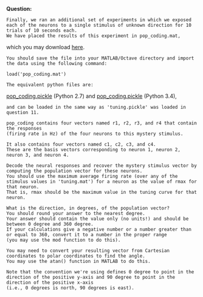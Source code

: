 <b>Question:</b>
```
Finally, we ran an additional set of experiments in which we exposed each of the neurons to a single stimulus of unknown direction for 10 trials of 10 seconds each. 
We have placed the results of this experiment in pop_coding.mat, 
```
which you may download <a href="https://spark-public.s3.amazonaws.com/compneuro/code/quiz3/pop_coding.mat">here</a>. 
```
You should save the file into your MATLAB/Octave directory and import the data using the following command: 
```
```
load('pop_coding.mat')
```
```
The equivalent python files are: 
```
<a href="https://d396qusza40orc.cloudfront.net/compneuro/code/quiz3/python/2.7/pop_coding.pickle">pop_coding.pickle</a> (Python 2.7) and <a href="https://d396qusza40orc.cloudfront.net/compneuro/code/quiz3/python/3.4/pop_coding.pickle">pop_coding.pickle</a> (Python 3.4),
``` 
and can be loaded in the same way as 'tuning.pickle' was loaded in question 11. 
```
```
pop_coding contains four vectors named r1, r2, r3, and r4 that contain the responses 
(firing rate in Hz) of the four neurons to this mystery stimulus. 

It also contains four vectors named c1, c2, c3, and c4. 
These are the basis vectors corresponding to neuron 1, neuron 2, neuron 3, and neuron 4. 

Decode the neural responses and recover the mystery stimulus vector by computing the population vector for these neurons. 
You should use the maximum average firing rate (over any of the stimulus values in 'tuning.mat') for a neuron as the value of rmax for that neuron. 
That is, rmax should be the maximum value in the tuning curve for that neuron. 

What is the direction, in degrees, of the population vector? 
You should round your answer to the nearest degree. 
Your answer should contain the value only (no units!) and should be between 0 degree and 360 degree. 
If your calculations give a negative number or a number greater than or equal to 360, convert it to a number in the proper range 
(you may use the mod function to do this). 

You may need to convert your resulting vector from Cartesian coordinates to polar coordinates to find the angle. 
You may use the atan() function in MATLAB to do this. 

Note that the convention we're using defines 0 degree to point in the direction of the positive y-axis and 90 degree to point in the direction of the positive x-axis 
(i.e., 0 degrees is north, 90 degrees is east).
```
